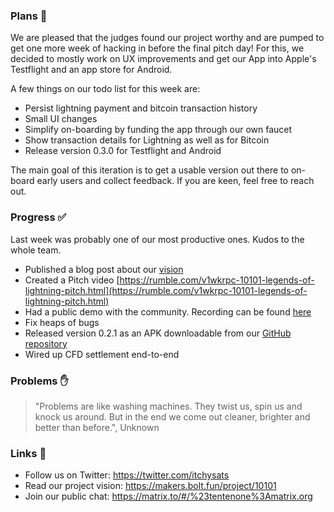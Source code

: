 ### Plans 📆

We are pleased that the judges found our project worthy and are pumped to get one more week of hacking in before the final pitch day!
For this, we decided to mostly work on UX improvements and get our App into Apple's Testflight and an app store for Android.

A few things on our todo list for this week are:

- Persist lightning payment and bitcoin transaction history
- Small UI changes
- Simplify on-boarding by funding the app through our own faucet
- Show transaction details for Lightning as well as for Bitcoin
- Release version 0.3.0 for Testflight and Android

The main goal of this iteration is to get a usable version out there to on-board early users and collect feedback.
If you are keen, feel free to reach out.

### Progress ✅

Last week was probably one of our most productive ones. Kudos to the whole team.

- Published a blog post about our [vision](https://makers.bolt.fun/story/10101-pitch--441)
- Created a Pitch video [https://rumble.com/v1wkrpc-10101-legends-of-lightning-pitch.html](https://rumble.com/v1wkrpc-10101-legends-of-lightning-pitch.html)
- Had a public demo with the community. Recording can be found [here](https://rumble.com/v1wr04i-10101-demo.html)
- Fix heaps of bugs
- Released version 0.2.1 as an APK downloadable from our [GitHub repository](https://github.com/itchysats/10101/releases)
- Wired up CFD settlement end-to-end

### Problems ✋

> "Problems are like washing machines. They twist us, spin us and knock us around. But in the end we come out cleaner, brighter and better than before.", Unknown

### Links 🔗

- Follow us on Twitter: https://twitter.com/itchysats
- Read our project vision: https://makers.bolt.fun/project/10101
- Join our public chat: https://matrix.to/#/%23tentenone%3Amatrix.org
